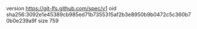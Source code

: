 version https://git-lfs.github.com/spec/v1
oid sha256:3092e1e45389cb985ed71b7355315af2b3e8950b9b0472c5c360b70b0e239a9f
size 759

